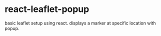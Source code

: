 # react-leaflet-popup
basic leaflet setup using react. displays a marker at specific location with popup.
